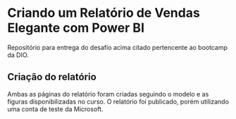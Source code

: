 # Criando um Relatório de Vendas Elegante com Power BI

Repositório para entrega do desafio acima citado pertencente ao bootcamp da DIO.

## Criação do relatório

Ambas as páginas do relatório foram criadas seguindo o modelo e as figuras disponibilizadas no curso.
O relatório foi publicado, porém utilizando uma conta de teste da Microsoft.
